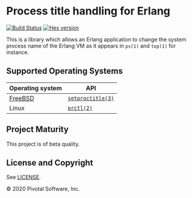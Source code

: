 # Process title handling for Erlang

[![Build Status](https://travis-ci.com/rabbitmq/proctitle-erlang.svg?branch=master)](https://travis-ci.com/rabbitmq/proctitle-erlang)
[![Hex version](https://img.shields.io/hexpm/v/proctitle-erlang.svg "Hex version")](https://hex.pm/packages/proctitle-erlang)

This is a library which allows an Erlang application to change the
system process name of the Erlang VM as it appears in `ps(1)` and
`top(1)` for instance.

## Supported Operating Systems

| Operating system | API |
|------------------|-----|
| [FreeBSD](https://www.freebsd.org/) | [`setproctitle(3)`](https://www.freebsd.org/cgi/man.cgi?query=setproctitle&sektion=3) |
| Linux | [`prctl(2)`](http://man7.org/linux/man-pages/man2/prctl.2.html) |

## Project Maturity

This project is of beta quality.

## License and Copyright

See [LICENSE](./LICENSE).

© 2020 Pivotal Software, Inc.
